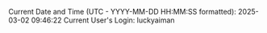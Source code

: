 Current Date and Time (UTC - YYYY-MM-DD HH:MM:SS formatted): 2025-03-02 09:46:22
Current User's Login: luckyaiman
